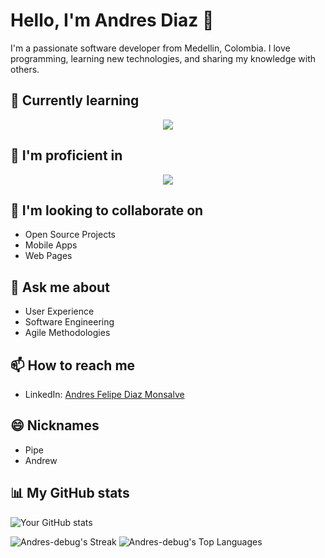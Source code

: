 # Hello, I'm Andres Diaz 👋

I'm a passionate software developer from Medellin, Colombia. I love programming, learning new technologies, and sharing my knowledge with others.

## 🌱 Currently learning
<p align="center">
 <a href="https://skillicons.dev">
    <img src="https://skillicons.dev/icons?i=nestjs,prisma&perline=8" />
 </a>
</p>

## 🌱 I'm proficient in
<p align="center">
 <a href="https://skillicons.dev">
    <img src="https://skillicons.dev/icons?i=react,nextjs,threejs,express,linux,js,ts,redux,apollo,graphql,tailwind,angular,git,bootstrap,css,html,figma&perline=8" />
 </a>
</p>

## 👯 I'm looking to collaborate on

- Open Source Projects
- Mobile Apps
- Web Pages

## 💬 Ask me about

- User Experience
- Software Engineering
- Agile Methodologies

## 📫 How to reach me

- LinkedIn: [Andres Felipe Diaz Monsalve](https://www.linkedin.com/in/andr%C3%A9s-felipe-diaz-monsalve-54407b1a3/)

## 😄 Nicknames

- Pipe
- Andrew

## 📊 My GitHub stats

![Your GitHub stats](https://github-readme-stats.vercel.app/api?username=Andres-debug&show_icons=true)

![Andres-debug's Streak](https://github-readme-streak-stats.herokuapp.com/?user=Andres-debug&theme=vue-dark&hide_border=true)
![Andres-debug's Top Languages](https://github-readme-stats.vercel.app/api/top-langs/?username=Andres-debug&theme=vue-dark&show_icons=true&hide_border=true&layout=compact)
